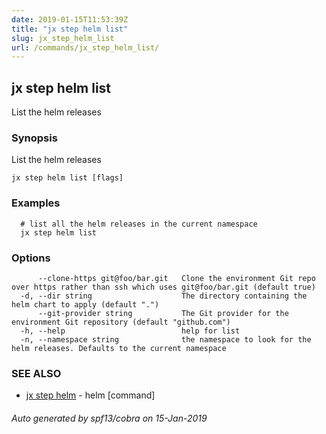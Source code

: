 ```yaml
---
date: 2019-01-15T11:53:39Z
title: "jx step helm list"
slug: jx_step_helm_list
url: /commands/jx_step_helm_list/
---
```

## jx step helm list

List the helm releases

### Synopsis

List the helm releases

```
jx step helm list [flags]
```

### Examples

```
  # list all the helm releases in the current namespace
  jx step helm list
```

### Options

```
      --clone-https git@foo/bar.git   Clone the environment Git repo over https rather than ssh which uses git@foo/bar.git (default true)
  -d, --dir string                    The directory containing the helm chart to apply (default ".")
      --git-provider string           The Git provider for the environment Git repository (default "github.com")
  -h, --help                          help for list
  -n, --namespace string              the namespace to look for the helm releases. Defaults to the current namespace
```

### SEE ALSO

* [jx step helm](/commands/jx_step_helm/)	 - helm [command]

###### Auto generated by spf13/cobra on 15-Jan-2019
